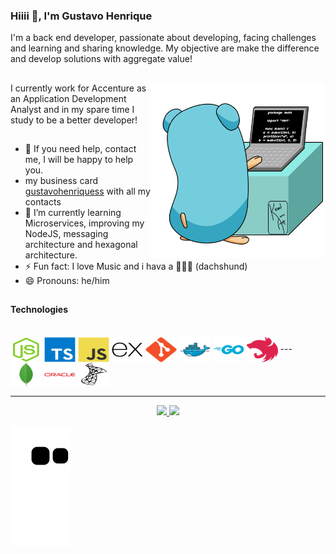 ### Hiiii 👋, I'm Gustavo Henrique

I'm a back end developer, passionate about developing, facing challenges and learning and sharing knowledge.
My objective are make the difference and develop solutions with aggregate value! 

## <img align="right" alt="GIF" src="./assets/gopher.gif" width="280" height="280" />

I currently work for Accenture as an Application Development Analyst and in my spare time I study to be a better developer!

 
## 

- 💬 If you need help, contact me, I will be happy to help you.
- my business card [gustavohenriquess](https://www.gustavohenriques.com/card) with all my contacts
- 🌱 I’m currently learning Microservices, improving my NodeJS, messaging architecture and hexagonal architecture. 
- ⚡ Fun fact: I love Music and i hava a 🐶🌭🐶 (dachshund)
- 😄 Pronouns: he/him

##

#### Technologies 
<div style="display: inline_block"><br>
  <img align="center" alt="NodeJS" height="40" width="50" src="https://raw.githubusercontent.com/devicons/devicon/master/icons/nodejs/nodejs-original.svg">
  <img align="center" alt="TypeScript" height="40" width="50" src="https://raw.githubusercontent.com/devicons/devicon/master/icons/typescript/typescript-original.svg">
  <img align="center" alt="JavaScript" height="40" width="50" src="https://raw.githubusercontent.com/devicons/devicon/master/icons/javascript/javascript-original.svg">
  <img align="center" alt="Express" height="40" width="50" src="https://raw.githubusercontent.com/devicons/devicon/master/icons/express/express-original.svg">
  <img align="center" alt="Git" height="40" width="50" src="https://raw.githubusercontent.com/devicons/devicon/master/icons/git/git-original.svg">
  <img align="center" alt="Docker" height="40" width="50" src="https://raw.githubusercontent.com/devicons/devicon/master/icons/docker/docker-original.svg">
  <img align="center" alt="Go" height="40" width="50" src="https://raw.githubusercontent.com/devicons/devicon/master/icons/go/go-original-wordmark.svg">
  <img align="center" alt="NestJS" height="40" width="50" src="https://raw.githubusercontent.com/devicons/devicon/master/icons/nestjs/nestjs-plain.svg">
  ---
  <img align="center" alt="Mongo" height="40" width="50" src="https://raw.githubusercontent.com/devicons/devicon/master/icons/mongodb/mongodb-original.svg">
  <img align="center" alt="Oracle" height="40" width="50" src="https://raw.githubusercontent.com/devicons/devicon/master/icons/oracle/oracle-original.svg">
  <img align="center" alt="MSSQL" height="40" width="50" src="https://raw.githubusercontent.com/devicons/devicon/master/icons/microsoftsqlserver/microsoftsqlserver-plain.svg">
</div>

---

<div align="center">
  <a href="https://github.com/gustavohenriquess">
  <img height="180em" src="https://github-readme-stats.vercel.app/api?username=gustavohenriquess&show_icons=true&theme=github_dark&include_all_commits=true&count_private=true&hide=stars"/>
  <img height="180em" src="https://github-readme-stats.vercel.app/api/top-langs/?username=gustavohenriquess&langs_count=7&theme=github_dark&layout=compact"/>
</div>
  
![Snake animation](https://github.com/gustavohenriquess/gustavohenriquess/blob/output/github-contribution-grid-snake.svg)  
  
  
<!--
**gustavohenriquess/gustavohenriquess** is a ✨ _special_ ✨ repository because its `README.md` (this file) appears on your GitHub profile.

Here are some ideas to get you started:

- 🔭 I’m currently working on ...
- 🌱 I’m currently learning ...
- 👯 I’m looking to collaborate on ...
- 🤔 I’m looking for help with ...
- 💬 Ask me about ...
- 📫 How to reach me: ...
- 😄 Pronouns: ...
- ⚡ Fun fact: ...
-->
